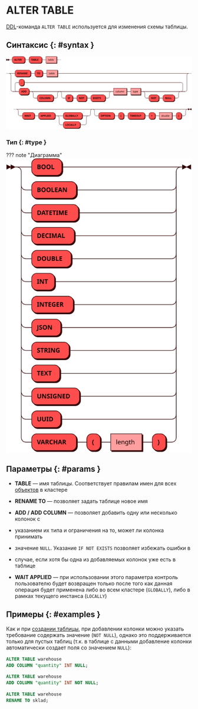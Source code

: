 # ALTER TABLE

[DDL](ddl.md)-команда `ALTER TABLE` используется для изменения схемы
таблицы.

## Синтаксис {: #syntax }

![Alter table](../../images/ebnf/alter_table.svg)

### Тип {: #type }

??? note "Диаграмма"
    ![Type](../../images/ebnf/type.svg)

## Параметры {: #params }

* **TABLE** — имя таблицы. Соответствует правилам имен для всех [объектов](object.md)
  в кластере

* **RENAME TO** — позволяет задать таблице новое имя

* **ADD / ADD COLUMN** — позволяет добавить одну или несколько колонок с
* указанием их типа и ограничения на то, может ли колонка принимать
* значение `NULL`. Указание `IF NOT EXISTS` позволяет избежать ошибки в
* случае, если хотя бы
  одна из добавляемых колонок уже есть в таблице
<!--
* **RENAME / RENAME COLUMN** — позволяет переименовать указанную колонку

* **DROP / DROP COLUMN** — позволяет удалить указанную колонку или несколько колонок

* **IF EXISTS** — позволяет избежать ошибки в случае, если хотя бы
  одной из удаляемых колонок нет в кластере

* **ALTER / ALTER COLUMN** — позволяет задать для одной или нескольких
  колонок тип данных, а также снять/установить признак `NOT NULL`
-->
* **WAIT APPLIED** — при использовании этого параметра контроль
  пользователю будет возвращен только после того как данная операция
  будет применена либо во всем кластере (`GLOBALLY`), либо в рамках
  текущего инстанса (`LOCALLY`)

## Примеры {: #examples }

Как и при [создании таблицы], при добавлении колонки можно указать
требование содержать значение (`NOT NULL`), однако это поддерживается
только для пустых таблиц (т.к. в таблице с данными добавление колонки
автоматически создает поля со значением `NULL`):

```sql title="Добавление колонки к таблице с данными"
ALTER TABLE warehouse
ADD COLUMN "quantity" INT NULL;
```

```sql title="Добавление колонки к пустой таблице"
ALTER TABLE warehouse
ADD COLUMN "quantity" INT NOT NULL;
```

```sql title="Переименование таблицы"
ALTER TABLE warehouse
RENAME TO sklad;
```

[создании таблицы]: create_table.md
